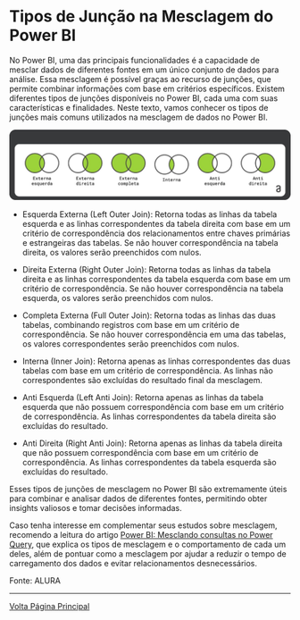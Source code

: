# Tipos de Junção na Mesclagem do Power BI

No Power BI, uma das principais funcionalidades é a capacidade de mesclar dados de diferentes fontes em um único conjunto de dados para análise. Essa mesclagem é possível graças ao recurso de junções, que permite combinar informações com base em critérios específicos. Existem diferentes tipos de junções disponíveis no Power BI, cada uma com suas características e finalidades. Neste texto, vamos conhecer os tipos de junções mais comuns utilizados na mesclagem de dados no Power BI.

![Tipos de Junção](/POWER%20BI/ASSETS/aula4_img_tipos_de_juncao.jpg)

 - Esquerda Externa (Left Outer Join): Retorna todas as linhas da tabela esquerda e as linhas correspondentes da tabela direita com base em um critério de correspondência dos relacionamentos entre chaves primárias e estrangeiras das tabelas. Se não houver correspondência na tabela direita, os valores serão preenchidos com nulos.

 - Direita Externa (Right Outer Join): Retorna todas as linhas da tabela direita e as linhas correspondentes da tabela esquerda com base em um critério de correspondência. Se não houver correspondência na tabela esquerda, os valores serão preenchidos com nulos.

 - Completa Externa (Full Outer Join): Retorna todas as linhas das duas tabelas, combinando registros com base em um critério de correspondência. Se não houver correspondência em uma das tabelas, os valores correspondentes serão preenchidos com nulos.

 - Interna (Inner Join): Retorna apenas as linhas correspondentes das duas tabelas com base em um critério de correspondência. As linhas não correspondentes são excluídas do resultado final da mesclagem.

 - Anti Esquerda (Left Anti Join): Retorna apenas as linhas da tabela esquerda que não possuem correspondência com base em um critério de correspondência. As linhas correspondentes da tabela direita são excluídas do resultado.

 - Anti Direita (Right Anti Join): Retorna apenas as linhas da tabela direita que não possuem correspondência com base em um critério de correspondência. As linhas correspondentes da tabela esquerda são excluídas do resultado.

 Esses tipos de junções de mesclagem no Power BI são extremamente úteis para combinar e analisar dados de diferentes fontes, permitindo obter insights valiosos e tomar decisões informadas.

Caso tenha interesse em complementar seus estudos sobre mesclagem, recomendo a leitura do artigo [Power BI: Mesclando consultas no Power Query](https://www.alura.com.br/artigos/power-bi-mesclando-consultas-no-power-query?_gl=1*1nua6sj*_ga*MTI0MjAwNDk0Ni4xNzAyMzg5NTU1*_ga_1EPWSW3PCS*MTcwOTU3OTQ1Ni4xODkuMS4xNzA5NTgxNTUxLjAuMC4w*_fplc*MGtpZ3VJcWI4MmRsRjJ4RFJkVVhuJTJCb0lkSFk5anhGOGElMkJMblJqdVJvVXdsbENKbDUzdEpNdnBxVzRsc00zVUoybG04RlY0JTJCTHp4a1k3QW93RmV2MWhxVUhvZ1dXbHRFSVBNTFFFOVZXOFFWeFp0bk1GUnRNRUtUSnZNMUl3JTNEJTNE), que explica os tipos de mesclagem e o comportamento de cada um deles, além de pontuar como a mesclagem por ajudar a reduzir o tempo de carregamento dos dados e evitar relacionamentos desnecessários.

Fonte: ALURA

---------------------
[Volta Página Principal](/README.md)